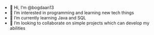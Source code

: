 - 👋 Hi, I’m @bogdaan13
- 👀 I’m interested in programming and learning new tech things
- 🌱 I’m currently learning Java and SQL 
- 💞️ I’m looking to collaborate on simple projects which can develop my abilities
